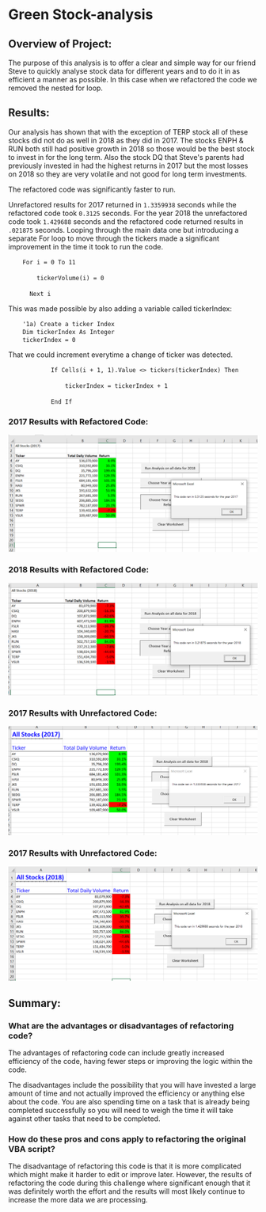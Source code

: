# Green Stock-analysis

## Overview of Project: 

The purpose of this analysis is to offer a clear and simple way for our friend Steve to quickly analyse stock data for different years and to do it in as efficient a manner as possible. In this case when we refactored the code we removed the nested for loop.

## Results: 

Our analysis has shown that with the exception of TERP stock all of these stocks did not do as well in 2018 as they did in 2017. The stocks ENPH & RUN both still had positive growth in 2018 so those would be the best stock to invest in for the long term. Also the stock DQ that Steve's parents had previously invested in had the highest returns in 2017 but the most losses on 2018 so they are very volatile and not good for long term investments. 

The refactored code was significantly faster to run. 

Unrefactored results for 2017 returned in `1.3359938` seconds while the refactored code took `0.3125` seconds. For the year 2018 the unrefactored code took `1.429688` seconds and the refactored code returned results in `.021875` seconds. Looping through the main data one but introducing a separate For loop to move through the tickers made a significant improvement in the time it took to run the code. 

```
    For i = 0 To 11
        
        tickerVolume(i) = 0

      Next i
```

This was made possible by also adding a variable called tickerIndex:

```
    '1a) Create a ticker Index
    Dim tickerIndex As Integer
    tickerIndex = 0
```
That we could increment everytime a change of ticker was detected.
```
            If Cells(i + 1, 1).Value <> tickers(tickerIndex) Then
                
                tickerIndex = tickerIndex + 1
            
            End If
```

### 2017 Results with Refactored Code:

![Refactored Results & Run Time for 2017](https://github.com/ccastanette/stock-analysis/blob/master/Resources/VBA_Challenge_2017.png)

### 2018 Results with Refactored Code:

![Refactored Results & Run Time for 2018](https://github.com/ccastanette/stock-analysis/blob/master/Resources/VBA_Challenge_2018.png)

### 2017 Results with Unrefactored Code:

![Un-Refactored Results & Run Time for 2017](https://github.com/ccastanette/stock-analysis/blob/master/Resources/VBA_Challenge_2017_unrefactored.png)

### 2017 Results with Unrefactored Code:

![Un-Refactored Results & Run Time for 2018](https://github.com/ccastanette/stock-analysis/blob/master/Resources/VBA_Challenge_2018_unrefactored.png)


## Summary: 

### What are the advantages or disadvantages of refactoring code?

The advantages of refactoring code can include greatly increased efficiency of the code, having fewer steps or improving the logic within the code.

The disadvantages include the possibility that you will have invested a large amount of time and not actually improved the efficiency or anything else about the code. You are also spending time on a task that is already being completed successfully so you will need to weigh the time it will take against other tasks that need to be completed.

### How do these pros and cons apply to refactoring the original VBA script?

The disadvantage of refactoring this code is that it is more complicated which might make it harder to edit or improve later. However, the results of refactoring the code during this challenge where significant enough that it was definitely worth the effort and the results will most likely continue to increase the more data we are processing. 
